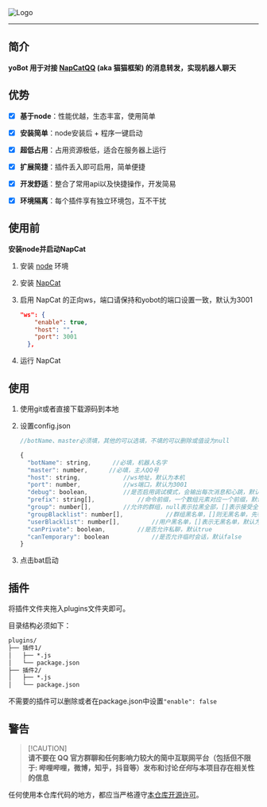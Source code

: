   <img src="https://socialify.git.ci/yoyokity/yo-bot/image?description=1&font=Source%20Code%20Pro&name=1&pattern=Diagonal%20Stripes&theme=Light" alt="Logo" align="center"/>

------

## 简介

**yoBot 用于对接 [NapCatQQ](https://github.com/NapNeko/NapCatQQ) (aka 猫猫框架) 的消息转发，实现机器人聊天**



## 优势

- [x] **基于node**：性能优越，生态丰富，使用简单
- [x] **安装简单**：node安装后 + 程序一键启动
- [x] **超低占用**：占用资源极低，适合在服务器上运行
- [x] **扩展简捷**：插件丢入即可启用，简单便捷
- [x] **开发舒适**：整合了常用api以及快捷操作，开发简易
- [x] **环境隔离**：每个插件享有独立环境包，互不干扰



## 使用前

**安装node并启动NapCat**



1. 安装 [node](https://nodejs.org/zh-cn/download/package-manager) 环境

2. 安装 [NapCat](https://github.com/NapNeko/NapCatQQ/releases)

3. 启用 NapCat 的正向ws，端口请保持和yobot的端口设置一致，默认为3001

   ```json
   "ws": {
       "enable": true,
       "host": "",
       "port": 3001
     },
   ```

4. 运行 NapCat



## 使用

1. 使用git或者直接下载源码到本地

2. 设置config.json

   ```js
   //botName、master必须填，其他的可以选填，不填的可以删除或值设为null
   
   {
     "botName": string,      //必填，机器人名字
     "master": number,      //必填，主人QQ号
     "host": string,			//ws地址，默认为本机
     "port": number,			//ws端口，默认为3001
     "debug": boolean,			//是否启用调试模式，会输出每次消息和心跳，默认为false
     "prefix": string[],			//命令前缀，一个数组元素对应一个前缀，默认为['.']
     "group": number[],			//允许的群组，null表示拉黑全部，[]表示接受全部，默认为[]
     "groupBlacklist": number[],			//群组黑名单，[]则无黑名单，先判断group再判断黑名单，默认为[]
     "userBlacklist": number[],			//用户黑名单，[]表示无黑名单，默认为[]
     "canPrivate": boolean,			//是否允许私聊，默认true
     "canTemporary": boolean			//是否允许临时会话，默认false
   }
   ```

   

3. 点击bat启动



## 插件

将插件文件夹拖入plugins文件夹即可。

目录结构必须如下：

```tex
plugins/
├── 插件1/
│   ├── *.js
│   └── package.json
├── 插件2/
│   ├── *.js
│   └── package.json
```

不需要的插件可以删除或者在package.json中设置`"enable": false`



## 警告

> [!CAUTION]\
> **请不要在 QQ 官方群聊和任何影响力较大的简中互联网平台（包括但不限于: 哔哩哔哩，微博，知乎，抖音等）发布和讨论*任何*与本项目存在相关性的信息**

任何使用本仓库代码的地方，都应当严格遵守[本仓库开源许可](./LICENSE)。

